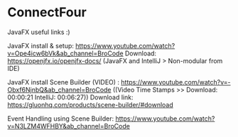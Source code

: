 # ConnectFour

JavaFX useful links :)

JavaFX install & setup: https://www.youtube.com/watch?v=Ope4icw6bVk&ab_channel=BroCode
Download: https://openjfx.io/openjfx-docs/ (JavaFX and IntelliJ > Non-modular from IDE)

JavaFX install Scene Builder (VIDEO) : https://www.youtube.com/watch?v=-Obxf6NjnbQ&ab_channel=BroCode    ((Video Time Stamps >> Download: 00:00:21 IntelliJ: 00:06:27))
	Download link: https://gluonhq.com/products/scene-builder/#download

Event Handling using Scene Builder: https://www.youtube.com/watch?v=N3LZM4WFHBY&ab_channel=BroCode
